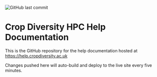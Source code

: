 ![GitHub last commit](https://img.shields.io/github/last-commit/cropgeeks/hpc-help?style=flat-square)

# Crop Diversity HPC Help Documentation

This is the GitHub repository for the help documentation hosted at https://help.cropdiversity.ac.uk

Changes pushed here will auto-build and deploy to the live site every five minutes.
